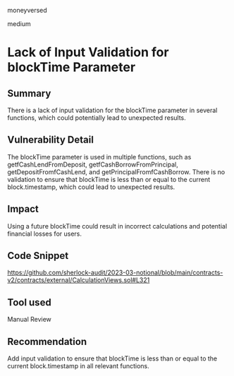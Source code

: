 moneyversed

medium

# Lack of Input Validation for blockTime Parameter

## Summary

There is a lack of input validation for the blockTime parameter in several functions, which could potentially lead to unexpected results.

## Vulnerability Detail

The blockTime parameter is used in multiple functions, such as getfCashLendFromDeposit, getfCashBorrowFromPrincipal, getDepositFromfCashLend, and getPrincipalFromfCashBorrow. There is no validation to ensure that blockTime is less than or equal to the current block.timestamp, which could lead to unexpected results.

## Impact

Using a future blockTime could result in incorrect calculations and potential financial losses for users.

## Code Snippet

https://github.com/sherlock-audit/2023-03-notional/blob/main/contracts-v2/contracts/external/CalculationViews.sol#L321

## Tool used

Manual Review

## Recommendation

Add input validation to ensure that blockTime is less than or equal to the current block.timestamp in all relevant functions.